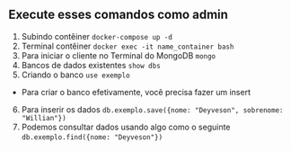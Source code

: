
## Execute esses comandos como admin 

1. Subindo contêiner `docker-compose up -d` 
2. Terminal contêiner `docker exec -it name_container bash`
3. Para iniciar o cliente no Terminal do MongoDB `mongo`
4. Bancos de dados existentes `show dbs`
5. Criando o banco `use exemplo`
* Para criar o banco efetivamente, você precisa fazer um insert
6. Para inserir os dados `db.exemplo.save({nome: "Deyveson", sobrenome: "Willian"})`
7. Podemos consultar dados usando algo como o seguinte `db.exemplo.find({nome: "Deyveson"})`
